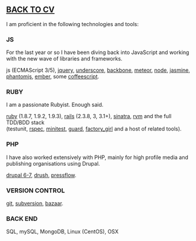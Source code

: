 ## [BACK TO CV](https://github.com/buddhamagnet/cv/blob/master/README.md) 

I am proficient in the following technologies and tools:

### JS

For the last year or so I have been diving back into JavaScript and working with the new wave of libraries and frameworks.

js (ECMAScript 3/5), [jquery](http://jquery.com), [underscore](http://underscorejs.org), [backbone](http://backbonejs.org),
[meteor](http://meteor.com), [node](http://nodejs.org), [jasmine](http://pivotal.github.com/jasmine), 
[phantomjs](http://phantomjs.org), [ember](http://emberjs.com), some [coffeescript](http://coffeescript.org).

### RUBY

I am a passionate Rubyist. Enough said.

[ruby](http://ruby-lang.org) (1.8.7, 1.9.2, 1.9.3), [rails](http://rubyonrails.org) (2.3.8, 3, 3.1+), 
[sinatra](http://www.sinatrarb.com), [rvm](https://rvm.io) and the full TDD/BDD stack<br />
(testunit, [rspec](http://rspec.info/), [minitest](https://github.com/seattlerb/minitest), 
[guard](https://github.com/guard/guard), [factory_girl](https://github.com/thoughtbot/factory_girl) and a host of related tools).

### PHP

I have also worked extensively with PHP, mainly for high profile media and publishing organisations using Drupal.

[drupal 6-7](http://drupal.org), [drush](http://drupal.org/project/drush), [pressflow](http://pressflow.org/).

### VERSION CONTROL

[git](http://git-scm.com/), [subversion](http://subversion.tigris.org/), [bazaar](http://bazaar.canonical.com/en/).

### BACK END

SQL, mySQL, MongoDB, Linux (CentOS), OSX
